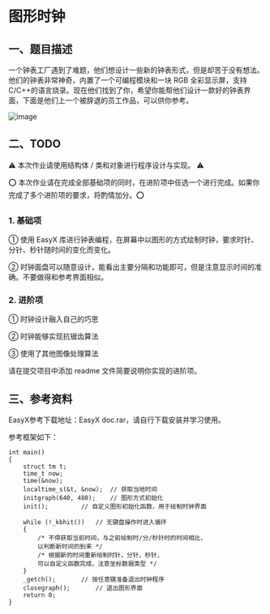 # 图形时钟
## 一、题目描述
一个钟表工厂遇到了难题，他们想设计一些新的钟表形式，但是却苦于没有想法。他们的钟表非常神奇，内置了一个可编程模块和一块 RGB 全彩显示屏，支持 C/C++的语言烧录。现在他们找到了你，希望你能帮他们设计一款好的钟表界面，下面是他们上一个被辞退的员工作品，可以供你参考。

![image](https://github.com/user-attachments/assets/5330cd5e-299d-4021-a259-dcc34bdc289d)

## 二、TODO
⚠ 本次作业请使用结构体 / 类和对象进行程序设计与实现。 ⚠

⭕ 本次作业请在完成全部基础项的同时，在进阶项中任选一个进行完成。如果你完成了多个进阶项的要求，将酌情加分。⭕

### 1. 基础项
① 使用 EasyX 库进行钟表编程，在屏幕中以图形的方式绘制时钟，要求时针、分针、秒针随时间的变化而变化。

② 时钟面盘可以随意设计，能看出主要分隔和功能即可，但是注意显示时间的准确。不要做得和参考界面相似。

### 2. 进阶项
① 时钟设计融入自己的巧思

② 时钟能够实现抗锯齿算法

③ 使用了其他图像处理算法

请在提交项目中添加 readme 文件简要说明你实现的进阶项。

## 三、参考资料
EasyX参考下载地址：EasyX doc.rar，请自行下载安装并学习使用。

参考框架如下：
```
int main()
{
    struct tm t;
    time_t now;
    time(&now);
    localtime_s(&t, &now);	// 获取当地时间
    initgraph(640, 480);	// 图形方式初始化
    init();			// 自定义图形初始化函数，用于绘制时钟界面

    while (!_kbhit())	// 无键盘操作时进入循环
    {
        /* 不停获取当前时间，与之前绘制时/分/秒针时的时间相比，
        以判断新时间的到来 */
        /* 根据新的时间重新绘制时针，分针，秒针，
        可以自定义函数完成，注意坐标数据类型 */
    }
    _getch();		// 按任意键准备退出时钟程序
    closegraph();		// 退出图形界面
    return 0;
}
```
